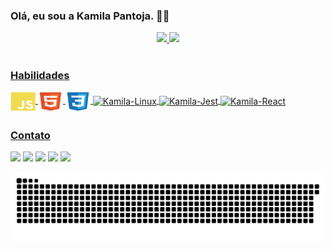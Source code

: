 ### Olá, eu sou a Kamila Pantoja. 👋😄
<div align="center">
  <a href="https://github.com/kamilapantoja">
  <img height="160em" src="https://github-readme-stats.vercel.app/api?username=kamilapantoja&show_icons=true&theme=midnight-purple&include_all_commits=true&count_private=true"/>
  <img height="160em" src="https://github-readme-stats.vercel.app/api/top-langs/?username=kamilapantoja&layout=compact&langs_count=7&theme=midnight-purple"/>
</div>
  
  <div style="display: inline_block"><br>
  <h3>Habilidades</h3>
  <img align="center" alt="Kamila-Js" height="30" width="40" src="https://raw.githubusercontent.com/devicons/devicon/master/icons/javascript/javascript-plain.svg">
  <img align="center" alt="Kamila-HTML" height="30" width="40" src="https://raw.githubusercontent.com/devicons/devicon/master/icons/html5/html5-original.svg">
  <img align="center" alt="Kamila-CSS" height="30" width="40" src="https://raw.githubusercontent.com/devicons/devicon/master/icons/css3/css3-original.svg">
  <img align="center" alt="Kamila-Linux" height="30" width="40" src="https://cdn.jsdelivr.net/gh/devicons/devicon/icons/linux/linux-original.svg">
  <img align="center" alt="Kamila-Jest" height="30" width="40" src="https://cdn.jsdelivr.net/gh/devicons/devicon/icons/jest/jest-plain.svg">
  <img align="center" alt="Kamila-React" height="30" width="40" src="https://cdn.jsdelivr.net/gh/devicons/devicon/icons/react/react-original.svg">
</div>
  
##
  
<div>
 <h3>Contato</h3>
  <a href="https://instagram.com/kamilaspantoja" target="_blank"><img src="https://img.shields.io/badge/-Instagram-%23E4405F?style=for-the-badge&logo=instagram&logoColor=white" target="_blank"></a>
  <a href = "mailto:kms.pantoja@gmail.com"><img src="https://img.shields.io/badge/-Gmail-%23333?style=for-the-badge&logo=gmail&logoColor=white" target="_blank"></a>
  <a href="https://www.linkedin.com/in/kamilapantoja" target="_blank"><img src="https://img.shields.io/badge/-LinkedIn-%230077B5?style=for-the-badge&logo=linkedin&logoColor=white" target="_blank"></a>
  <a href="https://t.me/kamilapantoja" target="_blank"><img src="https://img.shields.io/badge/Telegram-2CA5E0?style=for-the-badge&logo=telegram&logoColor=white" target="_blank"></a>
  <a href="https://twitter.com/EuKamilaPantoja" target="_blank"><img src="https://img.shields.io/badge/Twitter-1DA1F2?style=for-the-badge&logo=twitter&logoColor=white" target="_blank"></a>
  
  ![Snake animation](https://github.com/kamilapantoja/kamilapantoja/blob/output/github-contribution-grid-snake.svg)
  
</div>
